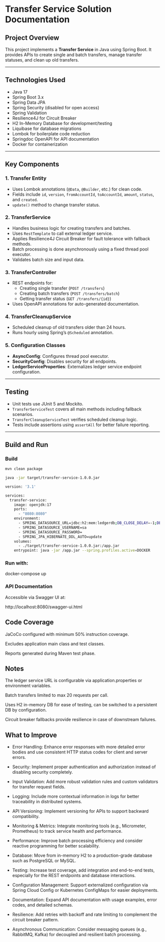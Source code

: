 # Transfer Service Solution Documentation

## Project Overview

This project implements a **Transfer Service** in Java using Spring Boot. It provides APIs to create single and batch
transfers, manage transfer statuses, and clean up old transfers.

---

## Technologies Used

- Java 17
- Spring Boot 3.x
- Spring Data JPA
- Spring Security (disabled for open access)
- Spring Validation
- Resilience4J for Circuit Breaker
- H2 In-Memory Database for development/testing
- Liquibase for database migrations
- Lombok for boilerplate code reduction
- Springdoc OpenAPI for API documentation
- Docker for containerization

---

## Key Components

### 1. Transfer Entity

- Uses Lombok annotations (`@Data`, `@Builder`, etc.) for clean code.
- Fields include `id`, `version`, `fromAccountId`, `toAccountId`, `amount`, `status`, and `created`.
- `update()` method to change transfer status.

### 2. TransferService

- Handles business logic for creating transfers and batches.
- Uses `RestTemplate` to call external ledger service.
- Applies Resilience4J Circuit Breaker for fault tolerance with fallback methods.
- Batch processing is done asynchronously using a fixed thread pool executor.
- Validates batch size and input data.

### 3. TransferController

- REST endpoints for:
    - Creating single transfer (`POST /transfers`)
    - Creating batch transfers (`POST /transfers/batch`)
    - Getting transfer status (`GET /transfers/{id}`)
- Uses OpenAPI annotations for auto-generated documentation.

### 4. TransferCleanupService

- Scheduled cleanup of old transfers older than 24 hours.
- Runs hourly using Spring’s `@Scheduled` annotation.

### 5. Configuration Classes

- **AsyncConfig**: Configures thread pool executor.
- **SecurityConfig**: Disables security for all endpoints.
- **LedgerServiceProperties**: Externalizes ledger service endpoint configuration.

---

## Testing

- Unit tests use JUnit 5 and Mockito.
- `TransferServiceTest` covers all main methods including fallback scenarios.
- `TransferCleanupServiceTest` verifies scheduled cleanup logic.
- Tests include assertions using `assertAll` for better failure reporting.

---

## Build and Run

### Build

```bash
mvn clean package

java -jar target/transfer-service-1.0.0.jar

version: '3.1'

services:
  transfer-service:
    image: openjdk:17
    ports:
      - "8080:8080"
    environment:
      - SPRING_DATASOURCE_URL=jdbc:h2:mem:ledgerdb;DB_CLOSE_DELAY=-1;DB_CLOSE_ON_EXIT=FALSE
      - SPRING_DATASOURCE_USERNAME=sa
      - SPRING_DATASOURCE_PASSWORD=
      - SPRING_JPA_HIBERNATE_DDL_AUTO=update
    volumes:
      - ./target/transfer-service-1.0.0.jar:/app.jar
    entrypoint: java -jar /app.jar --spring.profiles.active=DOCKER
```

### Run with:

docker-compose up

### API Documentation

Accessible via Swagger UI at:

http://localhost:8080/swagger-ui.html

## Code Coverage

JaCoCo configured with minimum 50% instruction coverage.

Excludes application main class and test classes.

Reports generated during Maven test phase.

## Notes

The ledger service URL is configurable via application.properties or environment variables.

Batch transfers limited to max 20 requests per call.

Uses H2 in-memory DB for ease of testing, can be switched to a persistent DB by configuration.

Circuit breaker fallbacks provide resilience in case of downstream failures.

## What to Improve

- Error Handling: Enhance error responses with more detailed error bodies and use consistent HTTP status codes for
  client and server errors.

- Security: Implement proper authentication and authorization instead of disabling security completely.

- Input Validation: Add more robust validation rules and custom validators for transfer request fields.

- Logging: Include more contextual information in logs for better traceability in distributed systems.

- API Versioning: Implement versioning for APIs to support backward compatibility.

- Monitoring & Metrics: Integrate monitoring tools (e.g., Micrometer, Prometheus) to track service health and
  performance.

- Performance: Improve batch processing efficiency and consider reactive programming for better scalability.

- Database: Move from in-memory H2 to a production-grade database such as PostgreSQL or MySQL.

- Testing: Increase test coverage, add integration and end-to-end tests, especially for the REST endpoints and database
  interactions.

- Configuration Management: Support externalized configuration via Spring Cloud Config or Kubernetes ConfigMaps for
  easier deployments.

- Documentation: Expand API documentation with usage examples, error codes, and detailed schemas.

- Resilience: Add retries with backoff and rate limiting to complement the circuit breaker pattern.

- Asynchronous Communication: Consider messaging queues (e.g., RabbitMQ, Kafka) for decoupled and resilient batch
  processing.